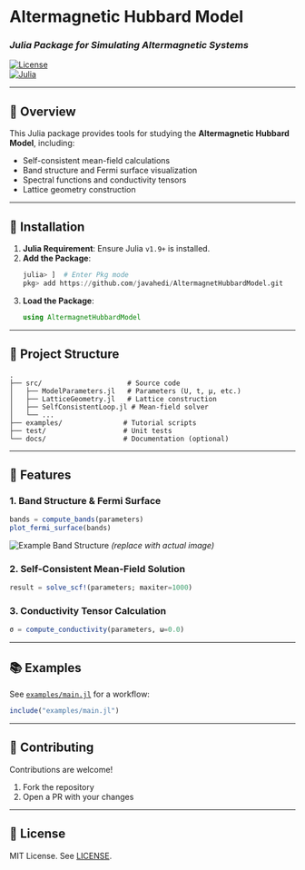 # **Altermagnetic Hubbard Model**  
### *Julia Package for Simulating Altermagnetic Systems*  

[![License](https://img.shields.io/badge/License-MIT-blue.svg)](LICENSE)  
[![Julia](https://img.shields.io/badge/Julia-1.9%2B-purple.svg)](https://julialang.org/)  
<!-- [![DOI](https://zenodo.org/badge/DOI/XXXXXX.svg)](https://doi.org/XXXXXX) *(optional)*  -->

---

## **📌 Overview**  
This Julia package provides tools for studying the **Altermagnetic Hubbard Model**, including:  
- Self-consistent mean-field calculations  
- Band structure and Fermi surface visualization  
- Spectral functions and conductivity tensors  
- Lattice geometry construction  

---

## **🚀 Installation**  
1. **Julia Requirement**: Ensure Julia `v1.9+` is installed.  
2. **Add the Package**:  
   ```julia
   julia> ]  # Enter Pkg mode
   pkg> add https://github.com/javahedi/AltermagnetHubbardModel.git
   ```
3. **Load the Package**:  
   ```julia
   using AltermagnetHubbardModel
   ```

---

## **📂 Project Structure**  
```plaintext
.
├── src/                     # Source code
│   ├── ModelParameters.jl   # Parameters (U, t, μ, etc.)
│   ├── LatticeGeometry.jl   # Lattice construction
│   ├── SelfConsistentLoop.jl # Mean-field solver
│   └── ...                  
├── examples/               # Tutorial scripts
├── test/                   # Unit tests
└── docs/                   # Documentation (optional)
```

---

## **🎯 Features**  
### **1. Band Structure & Fermi Surface**  
```julia
bands = compute_bands(parameters)
plot_fermi_surface(bands)
```
![Example Band Structure](examples/band_plot.png) *(replace with actual image)*  

### **2. Self-Consistent Mean-Field Solution**  
```julia
result = solve_scf!(parameters; maxiter=1000)
```

### **3. Conductivity Tensor Calculation**  
```julia
σ = compute_conductivity(parameters, ω=0.0)
```

---

## **📚 Examples**  
See [`examples/main.jl`](examples/main.jl) for a workflow:  
```julia
include("examples/main.jl")
```


---

## **🤝 Contributing**  
Contributions are welcome!  
1. Fork the repository  
2. Open a PR with your changes  

---

## **📄 License**  
MIT License. See [LICENSE](LICENSE).  


